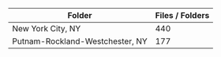 | Folder                          |   Files / Folders |
|---------------------------------|-------------------|
| New York City, NY               |               440 |
| Putnam-Rockland-Westchester, NY |               177 |